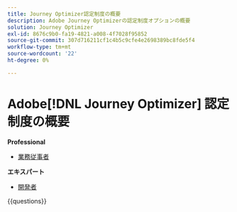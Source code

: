 ```yaml
---
title: Journey Optimizer認定制度の概要
description: Adobe Journey Optimizerの認定制度オプションの概要
solution: Journey Optimizer
exl-id: 8676c9b0-fa19-4821-a008-4f7028f95852
source-git-commit: 307d716211cf1c4b5c9cfe4e2698389bc8fde5f4
workflow-type: tm+mt
source-wordcount: '22'
ht-degree: 0%

---
```


# Adobe[!DNL Journey Optimizer] 認定制度の概要

**Professional**

* [ 業務従事者 ](https://certification.adobe.com/certification/aem-business-practitioner-professional)<!--AD0-E607-->

**エキスパート**

* [ 開発者 ](https://certification.adobe.com/certification/journey-optimizer-developer-expert) <!--AD0-E606-->

{{questions}}

